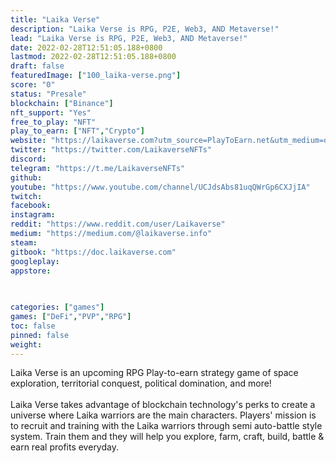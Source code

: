 ```yaml
---
title: "Laika Verse"
description: "Laika Verse is RPG, P2E, Web3, AND Metaverse!"
lead: "Laika Verse is RPG, P2E, Web3, AND Metaverse!"
date: 2022-02-28T12:51:05.188+0800
lastmod: 2022-02-28T12:51:05.188+0800
draft: false
featuredImage: ["100_laika-verse.png"]
score: "0"
status: "Presale"
blockchain: ["Binance"]
nft_support: "Yes"
free_to_play: "NFT"
play_to_earn: ["NFT","Crypto"]
website: "https://laikaverse.com?utm_source=PlayToEarn.net&utm_medium=organic&utm_campaign=gamepage"
twitter: "https://twitter.com/LaikaverseNFTs"
discord: 
telegram: "https://t.me/LaikaverseNFTs"
github: 
youtube: "https://www.youtube.com/channel/UCJdsAbs81uqQWrGp6CXJjIA"
twitch: 
facebook: 
instagram: 
reddit: "https://www.reddit.com/user/Laikaverse"
medium: "https://medium.com/@laikaverse.info"
steam: 
gitbook: "https://doc.laikaverse.com"
googleplay: 
appstore: 

  
    
categories: ["games"]
games: ["DeFi","PVP","RPG"]
toc: false
pinned: false
weight: 
---
```

Laika Verse is an upcoming RPG Play-to-earn strategy game of space exploration, territorial conquest, political domination, and more!<br> <br> Laika Verse takes advantage of blockchain technology's perks to create a universe where Laika warriors are the main characters. Players' mission is to recruit and training with the Laika warriors through semi auto-battle style system. Train them and they will help you explore, farm, craft, build, battle &amp; earn real profits everyday.